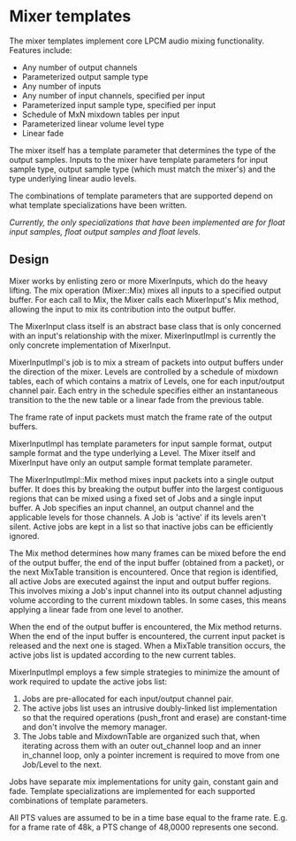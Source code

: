 # Mixer templates

The mixer templates implement core LPCM audio mixing functionality. Features
include:

* Any number of output channels
* Parameterized output sample type
* Any number of inputs
* Any number of input channels, specified per input
* Parameterized input sample type, specified per input
* Schedule of MxN mixdown tables per input
* Parameterized linear volume level type
* Linear fade

The mixer itself has a template parameter that determines the type of the output
samples. Inputs to the mixer have template parameters for input sample type,
output sample type (which must match the mixer's) and the type underlying
linear audio levels.

The combinations of template parameters that are supported depend on what
template specializations have been written.

*Currently, the only specializations that have been implemented are for float
input samples, float output samples and float levels.*

## Design

Mixer works by enlisting zero or more MixerInputs, which do the heavy lifting.
The mix operation (Mixer::Mix) mixes all inputs to a specified output buffer.
For each call to Mix, the Mixer calls each MixerInput's Mix method, allowing
the input to mix its contribution into the output buffer.

The MixerInput class itself is an abstract base class that is only concerned
with an input's relationship with the mixer. MixerInputImpl is currently the
only concrete implementation of MixerInput.

MixerInputImpl's job is to mix a stream of packets into output buffers under
the direction of the mixer. Levels are controlled by a schedule of mixdown
tables, each of which contains a matrix of Levels, one for each input/output
channel pair. Each entry in the schedule specifies either an instantaneous
transition to the the new table or a linear fade from the previous table.

The frame rate of input packets must match the frame rate of the output
buffers.

MixerInputImpl has template parameters for input sample format, output sample
format and the type underlying a Level. The Mixer itself and MixerInput have
only an output sample format template parameter.

The MixerInputImpl::Mix method mixes input packets into a single output buffer.
It does this by breaking the output buffer into the largest contiguous regions
that can be mixed using a fixed set of Jobs and a single input buffer. A Job
specifies an input channel, an output channel and the applicable levels for
those channels. A Job is 'active' if its levels aren't silent. Active jobs are
kept in a list so that inactive jobs can be efficiently ignored.

The Mix method determines how many frames can be mixed before the end of
the output buffer, the end of the input buffer (obtained from a packet), or
the next MixTable transition is encountered. Once that region is identified,
all active Jobs are executed against the input and output buffer regions.
This involves mixing a Job's input channel into its output channel adjusting
volume according to the current mixdown tables. In some cases, this means
applying a linear fade from one level to another.

When the end of the output buffer is encountered, the Mix method returns.
When the end of the input buffer is encountered, the current input packet is
released and the next one is staged. When a MixTable transition occurs, the
active jobs list is updated according to the new current tables.

MixerInputImpl employs a few simple strategies to minimize the amount of work
required to update the active jobs list:
1. Jobs are pre-allocated for each input/output channel pair.
2. The active jobs list uses an intrusive doubly-linked list implementation
   so that the required operations (push_front and erase) are constant-time
   and don't involve the memory manager.
3. The Jobs table and MixdownTable are organized such that, when iterating
   across them with an outer out_channel loop and an inner in_channel loop,
   only a pointer increment is required to move from one Job/Level to the
   next.

Jobs have separate mix implementations for unity gain, constant gain and
fade. Template specializations are implemented for each supported combinations
of template parameters.

All PTS values are assumed to be in a time base equal to the frame rate.
E.g. for a frame rate of 48k, a PTS change of 48,0000 represents one second.
